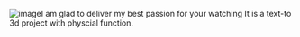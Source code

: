![image](https://github.com/user-attachments/assets/5b24070a-f999-4baf-837d-2626f3451cff)I am glad to deliver my best passion for your watching 
It is a text-to 3d project with physcial function.

